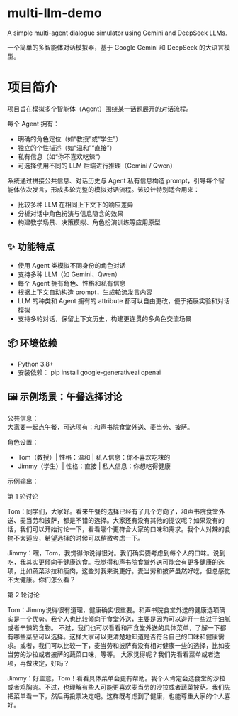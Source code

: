 # multi-llm-demo
A simple multi-agent dialogue simulator using Gemini and DeepSeek LLMs.

一个简单的多智能体对话模拟器，基于 Google Gemini 和 DeepSeek 的大语言模型。

# 项目简介
项目旨在模拟多个智能体（Agent）围绕某一话题展开的对话流程。

每个 Agent 拥有：
- 明确的角色定位（如“教授”或“学生”）
- 独立的个性描述（如“温和”“直接”）
- 私有信息（如“你不喜欢吃辣”）
- 可选择使用不同的 LLM 后端进行推理（Gemini / Qwen）

系统通过拼接公共信息、对话历史与 Agent 私有信息构造 prompt，引导每个智能体依次发言，形成多轮完整的模拟对话流程。该设计特别适合用来：
- 比较多种 LLM 在相同上下文下的响应差异
- 分析对话中角色扮演与信息隐含的效果
- 构建教学场景、决策模拟、角色扮演训练等应用原型

## ✨ 功能特点
- 使用 Agent 类模拟不同身份的角色对话  
- 支持多种 LLM（如 Gemini、Qwen）  
- 每个 Agent 拥有角色、性格和私有信息  
- 根据上下文自动构造 prompt，生成轮流发言内容  
- LLM 的种类和 Agent 拥有的 attribute 都可以自由更改，便于拓展实验和对话模拟  
- 支持多轮对话，保留上下文历史，构建更连贯的多角色交流场景  

## 📦 环境依赖
- Python 3.8+
- 安装依赖：
  pip install google-generativeai openai

## 🖼️ 示例场景：午餐选择讨论
公共信息：  
大家要一起点午餐，可选项有：和声书院食堂外送、麦当劳、披萨。

角色设置：
- Tom（教授）| 性格：温和 | 私人信息：你不喜欢吃辣的
- Jimmy（学生）| 性格：直接 | 私人信息：你想吃得健康

示例输出：

 第 1 轮讨论
 
Tom：同学们，大家好。看来午餐的选择已经有了几个方向了，和声书院食堂外送、麦当劳和披萨，都是不错的选择。大家还有没有其他的提议呢？如果没有的话，我们可以开始讨论一下，看看哪个更符合大家的口味和需求。我个人对辣的食物不太适应，希望选择的时候可以稍微考虑一下。

Jimmy：嘿，Tom，我觉得你说得很对。我们确实要考虑到每个人的口味。说到吃，我其实更倾向于健康饮食。我觉得和声书院食堂外送可能会有更多健康的选项，比如蔬菜沙拉和瘦肉，这些对我来说更好。麦当劳和披萨虽然好吃，但总感觉不太健康。你们怎么看？

 第 2 轮讨论
 
Tom：Jimmy说得很有道理，健康确实很重要。和声书院食堂外送的健康选项确实是一个优势。我个人也比较倾向于食堂外送，主要是因为可以避开一些过于油腻或者辛辣的食物。 
不过，我们也可以看看和声食堂外送的具体菜单，了解一下都有哪些菜品可以选择。这样大家可以更清楚地知道是否符合自己的口味和健康需求。或者，我们可以比较一下，麦当劳和披萨有没有相对健康一些的选择，比如麦当劳的沙拉或者披萨的蔬菜口味，等等。 
大家觉得呢？我们先看看菜单或者选项，再做决定，好吗？

Jimmy：好主意，Tom！看看具体菜单会更有帮助。我个人肯定会选食堂的沙拉或者鸡胸肉。不过，也理解有些人可能更喜欢麦当劳的沙拉或者蔬菜披萨。我们先把菜单看一下，然后再投票决定吧。这样既考虑到了健康，也能尊重大家的个人喜好。
